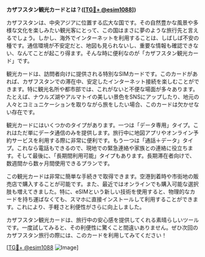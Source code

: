 **カザフスタン観光カードとは？([[TG💪+ @esim1088](https://t.me/s/esim1088)])**

カザフスタンは、中央アジアに位置する広大な国です。その自然豊かな風景や多様な文化を楽しみたい観光客にとって、この国はまさに夢のような旅行先と言えるでしょう。しかし、海外でインターネットを利用することは、しばしば不安の種です。通信環境が不安定だと、地図も見られないし、重要な情報も確認できない、なんてことが起こり得ます。そんな時に便利なのが「カザフスタン観光カード」です。

観光カードは、訪問者向けに提供される特別なSIMカードです。このカードがあれば、カザフスタンでの滞在中、安定したインターネット接続を楽しむことができます。特に観光名所や都市部では、これがないと不便な場面が多々あります。たとえば、ナウルズ湖やアルマトイの美しい景色をSNSにアップしたり、地元の人々とコミュニケーションを取りながら旅をしたい場合、このカードは欠かせない存在です。

観光カードにはいくつかのタイプがあります。一つは「データ専用」タイプ。これはただ単にデータ通信のみを提供します。旅行中に地図アプリやオンライン予約サービスを利用する際に非常に便利です。もう一つは「通話＋データ」タイプ。これなら電話もできるので、現地での緊急連絡や家族との連絡に役立ちます。そして最後に、「長期間利用可能」タイプもあります。長期滞在者向けで、数週間から数ヶ月間使用できるプランです。

この観光カードは非常に簡単な手続きで取得できます。空港到着時や市街地の販売店で購入することが可能です。また、最近ではオンラインでも購入可能な選択肢も増えてきました。特に、eSIMという新しい技術を使用すると、物理的なカードを持ち運ばなくても、スマホに直接インストールして利用することができます。これにより、手軽さと利便性がさらに向上しました。

カザフスタン観光カードは、旅行中の安心感を提供してくれる素晴らしいツールです。一度試してみると、その利便性に驚くこと間違いありません。ぜひ次回のカザフスタン旅行の際には、このカードを利用してみてください！

[[TG💪+ @esim1088](https://t.me/s/esim1088) ![Image](https://i.postimg.cc/Y0z9fWf4/image.png)]